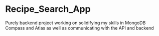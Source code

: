 # Recipe_Search_App
Purely backend project working on solidifying my skills in MongoDB Compass and Atlas as well as communicating with the API  and backend
